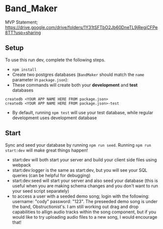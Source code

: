 # Band_Maker

MVP Statement; https://drive.google.com/drive/folders/1Y31tSFTbO2Jb60DneTL9jRegjCFPe8TT?usp=sharing

## Setup

To use this run dev, complete the following steps.

- `npm install`
- Create two postgres databases (`BandMaker` should match the `name` parameter in `package.json`):
- These commands will create both your **development** and **test** databases

```
createdb <YOUR APP NAME HERE FROM package.json>
createdb <YOUR APP NAME HERE FROM package.json>-test
```

- By default, running `npm test` will use your test database, while
  regular development uses development database

## Start

Sync and seed your database by running `npm run seed`. Running `npm run start:dev` will make great things happen!

- start:dev will both start your server and build your client side files using webpack
- start:dev:logger is the same as start:dev, but you will see your SQL queries (can be helpful for debugging)
- start:dev:seed will start your server and also seed your database (this is useful when you are making schema changes and you don't want to run your seed script separately)
- to access a user with a seeded demo song; login with the following: username: "cody" password: "123". The preseeded demo song is under the band, Obstructionist's.
I am still working out drag and drop capabilities to allign audio tracks within the song component, but if you would like to try uploading audio files to a new song, I would encourage that!